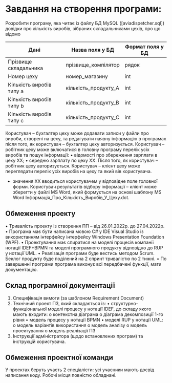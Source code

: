 # Завдання на створення програми:

Розробити програму, яка читає із файлу БД MySQL ([aviadispetcher.sql])  довідки про кількість виробів, зібраних складальниками цехів, про що відомо
 
| Дані | Назва поля у БД | Формат поля у БД |
| ------ | ------ | ------ |
| Прізвище складальника | прізвище_компілятор| рядок |
| Номер цеху | номер_магазину| int |
| Кількість виробів типу а | кількість_продукту_A | int|
| Кількість виробів типу b | кількість_продукту_B | int|
| Кількість виробів типу c | кількість_продукту_C | int|


Користувач – бухгалтер цеху може додавати записи у файли про вироби, створені на цеху, та редагувати наявну інформацію в програмах після того, як користувач – бухгалтер цеху авторизується.
Користувач – робітник цеху може включатися в головну програму перелік усіх виробів та пошук інформації:
• відомості про збереження зарплати в цеху ХХ;
• середню зарплату по цеху ХХ.
Після того, як користувач – робітник цеху авторизується.
Користувач – клієнт цеху може переглядати перелік усіх виробів на цеху та який вів користувача.
- значення XX вводиться користувачем у відповідне поле головної форми. Користувач результатів відбору інформації – клієнт може зберегти у файлі MS Word, який формується на основі шаблону MS Word Інформація_Про_Кількість_Виробів_У_Цеху.dot.


## Обмеження проекту

• Тривалість проекту із створення ПП – від 26.01.2022р. до 27.04.2022р.
• Програма має бути написана мовою C# у IDE Visual Studio із використанням інтерфейсу інтерфейсу Windows Presentation Foundation (WPF).
• Проектування має спиратися на моделі процесів компанії нотації IDEF+BPMN та моделі програмного продукту відповідно до RUP у нотації UML.
• Реалізація програми буде вестись методом Scrum. Беклог продукту буде поділений на 2 спринт тривалістю по 2 тижні.
• По завершенні програми програма виконує всі передбачені функції, мати документацію.

## Склад програмної документації

1. Специфікація вимоги (за шаблоном Requirement Document)
2. Технічний проект ПЗ, який складається із:
• структурно-функціональної моделі процесу у нотації IDEF, до складу якого мають входити:
o контекстна діаграма
o діаграма декомпозиції 1-го рівня
• модель процесу у нотації BPMN
• моделі RUP у нотації UML:
o модель варіантів використання
o модель аналізу
o модель проектування
o модель реалізації ПЗ
3. Інструкції адміністратора (щодо встановлених програм) та інструкцій користувача.

## Обмеження проектної команди

У проектах беруть участь 2 спеціалісти: усі учасники мають досвід написання коду. Робочі місця повністю обладнані.
